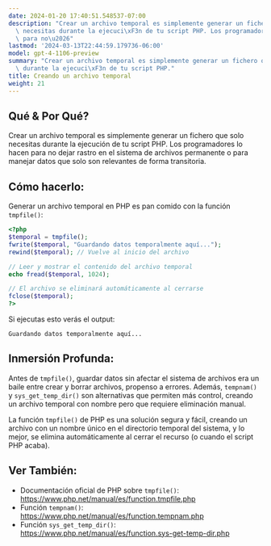 ```yaml
---
date: 2024-01-20 17:40:51.548537-07:00
description: "Crear un archivo temporal es simplemente generar un fichero que solo\
  \ necesitas durante la ejecuci\xF3n de tu script PHP. Los programadores lo hacen\
  \ para no\u2026"
lastmod: '2024-03-13T22:44:59.179736-06:00'
model: gpt-4-1106-preview
summary: "Crear un archivo temporal es simplemente generar un fichero que solo necesitas\
  \ durante la ejecuci\xF3n de tu script PHP."
title: Creando un archivo temporal
weight: 21
---
```


## Qué & Por Qué?
Crear un archivo temporal es simplemente generar un fichero que solo necesitas durante la ejecución de tu script PHP. Los programadores lo hacen para no dejar rastro en el sistema de archivos permanente o para manejar datos que solo son relevantes de forma transitoria.

## Cómo hacerlo:
Generar un archivo temporal en PHP es pan comido con la función `tmpfile()`:

```PHP
<?php
$temporal = tmpfile();
fwrite($temporal, "Guardando datos temporalmente aquí...");
rewind($temporal); // Vuelve al inicio del archivo

// Leer y mostrar el contenido del archivo temporal
echo fread($temporal, 1024);

// El archivo se eliminará automáticamente al cerrarse
fclose($temporal);
?>
```

Si ejecutas esto verás el output:
```
Guardando datos temporalmente aquí...
```

## Inmersión Profunda:
Antes de `tmpfile()`, guardar datos sin afectar el sistema de archivos era un baile entre crear y borrar archivos, propenso a errores. Además, `tempnam()` y `sys_get_temp_dir()` son alternativas que permiten más control, creando un archivo temporal con nombre pero que requiere eliminación manual.

La función `tmpfile()` de PHP es una solución segura y fácil, creando un archivo con un nombre único en el directorio temporal del sistema, y lo mejor, se elimina automáticamente al cerrar el recurso (o cuando el script PHP acaba).

## Ver También:
- Documentación oficial de PHP sobre `tmpfile()`: https://www.php.net/manual/es/function.tmpfile.php
- Función `tempnam()`: https://www.php.net/manual/es/function.tempnam.php
- Función `sys_get_temp_dir()`: https://www.php.net/manual/es/function.sys-get-temp-dir.php
